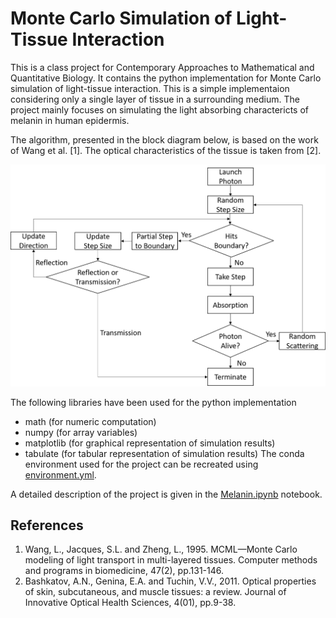 # Monte Carlo Simulation of Light-Tissue Interaction

This is a class project for Contemporary Approaches to Mathematical and Quantitative Biology. It contains the python implementation for Monte Carlo simulation of light-tissue interaction. This is a simple implementaion considering only a single layer of tissue in a surrounding medium. The project mainly focuses on simulating the light absorbing charactericts of melanin in human epidermis.

The algorithm, presented in the block diagram below, is based on the work of Wang et al. [1]. The optical characteristics of the tissue is taken from [2].

<img src="images/BlockDiagram.png" width="700" />

The following libraries have been used for the python implementation
- math (for numeric computation)
- numpy (for array variables)
- matplotlib (for graphical representation of simulation results)
- tabulate (for tabular representation of simulation results)
The conda environment used for the project can be recreated using [environment.yml](environment.yml).

A detailed description of the project is given in the [Melanin.ipynb](Melanin.ipynb) notebook.


## References
1. Wang, L., Jacques, S.L. and Zheng, L., 1995. MCML—Monte Carlo modeling of light transport in multi-layered tissues. Computer methods and programs in biomedicine, 47(2), pp.131-146.
2. Bashkatov, A.N., Genina, E.A. and Tuchin, V.V., 2011. Optical properties of skin, subcutaneous, and muscle tissues: a review. Journal of Innovative Optical Health Sciences, 4(01), pp.9-38.
